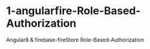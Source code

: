 # 1-angularfire-Role-Based-Authorization
Angular8 &amp; firebase-fireStore  Role-Based-Authorization
